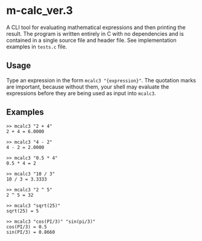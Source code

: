 # m-calc_ver.3

A CLI tool for evaluating mathematical expressions and then printing the result. The program is written entirely in C with no dependencies and is contained in a single source file and header file. See implementation examples in `tests.c` file. 

## Usage
Type an expression in the form `mcalc3 "{expression}"`. The quotation marks are important, because without them, your shell may evaluate the expressions before they are being used as input into `mcalc3`.

## Examples
```
>> mcalc3 "2 + 4"
2 + 4 = 6.0000

>> mcalc3 "4 - 2"
4 - 2 = 2.0000

>> mcalc3 "0.5 * 4"
0.5 * 4 = 2

>> mcalc3 "10 / 3"
10 / 3 = 3.3333

>> mcalc3 "2 ^ 5"
2 ^ 5 = 32

>> mcalc3 "sqrt(25)"
sqrt(25) = 5

>> mcalc3 "cos(PI/3)" "sin(pi/3)"
cos(PI/3) = 0.5
sin(PI/3) = 0.8660
```
